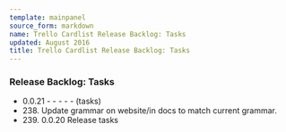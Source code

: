 ```yaml
---
template: mainpanel
source_form: markdown
name: Trello Cardlist Release Backlog: Tasks
updated: August 2016
title: Trello Cardlist Release Backlog: Tasks
---
```

### Release Backlog: Tasks

* 0\.0.21 - - - - - (tasks)
* 238\. Update grammar on website/in docs to match current grammar.
* 239\. 0.0.20 Release tasks
